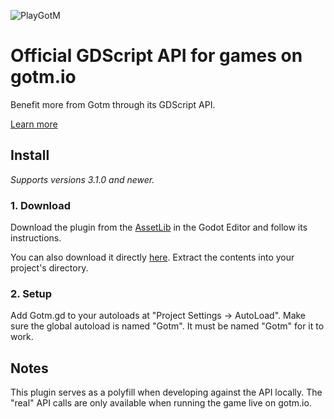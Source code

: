 ![PlayGotM](https://avatars1.githubusercontent.com/u/60827502?s=200&v=4)

# Official GDScript API for games on gotm.io

Benefit more from Gotm through its GDScript API.

[Learn more](https://gotm.io/about/plugin)

## Install

_Supports versions 3.1.0 and newer._

### 1. Download

Download the plugin from the [AssetLib](https://docs.godotengine.org/en/stable/tutorials/assetlib/using_assetlib.html#in-the-editor) in the Godot Editor and follow its instructions.

You can also download it directly [here](https://github.com/PlayGotM/GDGotm/archive/master.zip). Extract the contents into your project's directory.

### 2. Setup

Add Gotm.gd to your autoloads at "Project Settings -> AutoLoad". Make sure the global autoload is named "Gotm". It must be named "Gotm" for it to work.

## Notes

This plugin serves as a polyfill when developing against the API locally.
The "real" API calls are only available when running the game live on gotm.io.
